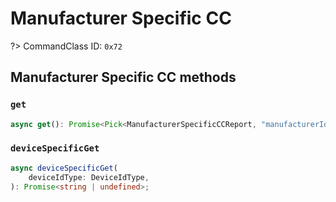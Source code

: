 # Manufacturer Specific CC

?> CommandClass ID: `0x72`

## Manufacturer Specific CC methods

### `get`

```ts
async get(): Promise<Pick<ManufacturerSpecificCCReport, "manufacturerId" | "productType" | "productId"> | undefined>;
```

### `deviceSpecificGet`

```ts
async deviceSpecificGet(
	deviceIdType: DeviceIdType,
): Promise<string | undefined>;
```

